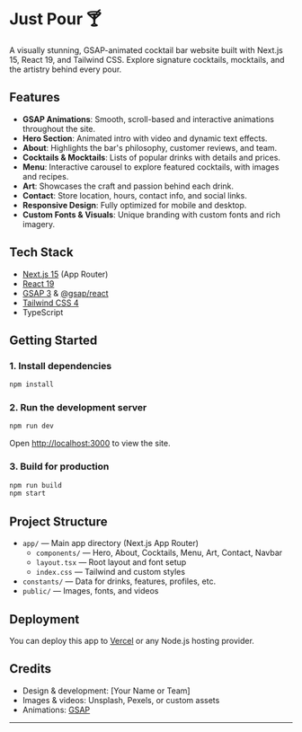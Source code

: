 # Just Pour 🍸

A visually stunning, GSAP-animated cocktail bar website built with Next.js 15, React 19, and Tailwind CSS. Explore signature cocktails, mocktails, and the artistry behind every pour.

## Features

- **GSAP Animations**: Smooth, scroll-based and interactive animations throughout the site.
- **Hero Section**: Animated intro with video and dynamic text effects.
- **About**: Highlights the bar's philosophy, customer reviews, and team.
- **Cocktails & Mocktails**: Lists of popular drinks with details and prices.
- **Menu**: Interactive carousel to explore featured cocktails, with images and recipes.
- **Art**: Showcases the craft and passion behind each drink.
- **Contact**: Store location, hours, contact info, and social links.
- **Responsive Design**: Fully optimized for mobile and desktop.
- **Custom Fonts & Visuals**: Unique branding with custom fonts and rich imagery.

## Tech Stack

- [Next.js 15](https://nextjs.org/) (App Router)
- [React 19](https://react.dev/)
- [GSAP 3](https://greensock.com/gsap/) & [@gsap/react](https://www.npmjs.com/package/@gsap/react)
- [Tailwind CSS 4](https://tailwindcss.com/)
- TypeScript

## Getting Started

### 1. Install dependencies

```bash
npm install
```

### 2. Run the development server

```bash
npm run dev
```

Open [http://localhost:3000](http://localhost:3000) to view the site.

### 3. Build for production

```bash
npm run build
npm start
```

## Project Structure

- `app/` — Main app directory (Next.js App Router)
  - `components/` — Hero, About, Cocktails, Menu, Art, Contact, Navbar
  - `layout.tsx` — Root layout and font setup
  - `index.css` — Tailwind and custom styles
- `constants/` — Data for drinks, features, profiles, etc.
- `public/` — Images, fonts, and videos

## Deployment

You can deploy this app to [Vercel](https://vercel.com/) or any Node.js hosting provider.

## Credits

- Design & development: [Your Name or Team]
- Images & videos: Unsplash, Pexels, or custom assets
- Animations: [GSAP](https://greensock.com/gsap/)

---

